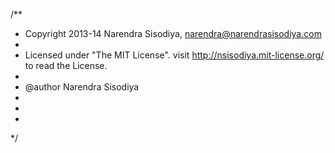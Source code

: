 /**
 * Copyright 2013-14 Narendra Sisodiya, <narendra@narendrasisodiya.com>
 *
 * Licensed under "The MIT License". visit http://nsisodiya.mit-license.org/ to read the License.
 * 
 * @author Narendra Sisodiya
 * 
 * 
 *
 */
